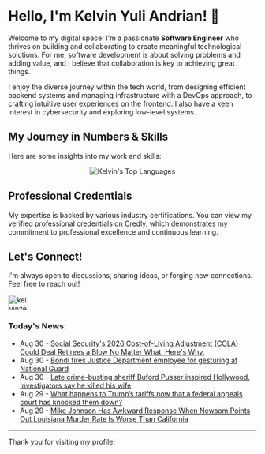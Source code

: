# Hello, I'm Kelvin Yuli Andrian! 👋

Welcome to my digital space! I'm a passionate **Software Engineer** who thrives on building and collaborating to create meaningful technological solutions. For me, software development is about solving problems and adding value, and I believe that collaboration is key to achieving great things.

I enjoy the diverse journey within the tech world, from designing efficient backend systems and managing infrastructure with a DevOps approach, to crafting intuitive user experiences on the frontend. I also have a keen interest in cybersecurity and exploring low-level systems.

## My Journey in Numbers & Skills

Here are some insights into my work and skills:

<p align="center">
  <img src="https://github-readme-stats.vercel.app/api/top-langs/?username=kelvinzer0&layout=compact&theme=radical" alt="Kelvin's Top Languages" />
</p>

## Professional Credentials

My expertise is backed by various industry certifications. You can view my verified professional credentials on [Credly](https://www.credly.com/users/kelvin-yuli-andrian/badges), which demonstrates my commitment to professional excellence and continuous learning.

## Let's Connect!

I'm always open to discussions, sharing ideas, or forging new connections. Feel free to reach out!

<p align="left">
    <a href="https://linkedin.com/in/kelvinzero" target="blank"><img align="center" src="https://cdn.jsdelivr.net/npm/simple-icons@3.0.1/icons/linkedin.svg" alt="kelvinzero" height="30" width="40" /></a>
</p>

### Today's News:

<!-- feed start -->
- Aug 30 - [Social Security's 2026 Cost-of-Living Adjustment (COLA) Could Deal Retirees a Blow No Matter What. Here's Why.](https://finance.yahoo.com/news/social-securitys-2026-cost-living-084800909.html)
- Aug 30 - [Bondi fires Justice Department employee for gesturing at National Guard](https://www.yahoo.com/news/articles/bondi-fires-justice-department-employee-013418218.html)
- Aug 30 - [Late crime-busting sheriff Buford Pusser inspired Hollywood. Investigators say he killed his wife](https://www.yahoo.com/news/articles/crime-busting-sheriff-buford-pusser-002028916.html)
- Aug 29 - [What happens to Trump’s tariffs now that a federal appeals court has knocked them down?](https://www.yahoo.com/news/articles/happens-trump-tariffs-now-federal-235505076.html)
- Aug 29 - [Mike Johnson Has Awkward Response When Newsom Points Out Louisiana Murder Rate Is Worse Than California](https://www.yahoo.com/news/articles/mike-johnson-awkward-response-newsom-234357807.html)
<!-- feed end -->

---

Thank you for visiting my profile!
